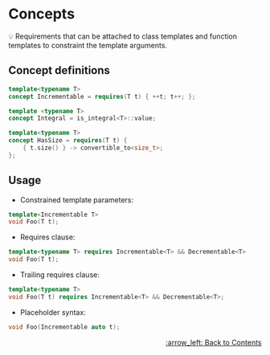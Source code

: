 # Concepts

:bulb: Requirements that can be attached to class templates and function templates to constraint the template arguments.

## Concept definitions

```cpp
template<typename T>
concept Incrementable = requires(T t) { ++t; t++; };

template <typename T>
concept Integral = is_integral<T>::value;

template<typename T>
concept HasSize = requires(T t) {
    { t.size() } -> convertible_to<size_t>;
};
```

## Usage

- Constrained template parameters:
```cpp
template<Incrementable T>
void Foo(T t);
```
- Requires clause:
```cpp
template<typename T> requires Incrementable<T> && Decrementable<T>
void Foo(T t);
```
- Trailing requires clause:
```cpp
template<typename T>
void Foo(T t) requires Incrementable<T> && Decrementable<T>;
```
- Placeholder syntax:
```cpp
void Foo(Incrementable auto t);
```

<p align="right"><a href="../README.md#contents">:arrow_left: Back to Contents</a></p>